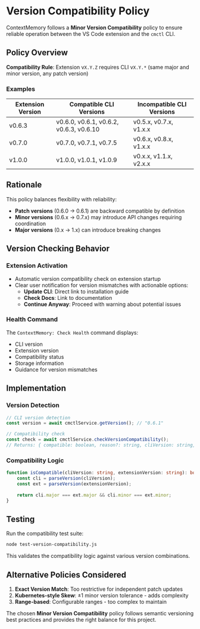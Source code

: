 # Version Compatibility Policy

ContextMemory follows a **Minor Version Compatibility** policy to ensure reliable operation between the VS Code extension and the `cmctl` CLI.

## Policy Overview

**Compatibility Rule**: Extension v`X.Y.Z` requires CLI v`X.Y.*` (same major and minor version, any patch version)

### Examples

| Extension Version | Compatible CLI Versions | Incompatible CLI Versions |
|------------------|------------------------|--------------------------|
| v0.6.3          | v0.6.0, v0.6.1, v0.6.2, v0.6.3, v0.6.10 | v0.5.x, v0.7.x, v1.x.x |
| v0.7.0          | v0.7.0, v0.7.1, v0.7.5 | v0.6.x, v0.8.x, v1.x.x |
| v1.0.0          | v1.0.0, v1.0.1, v1.0.9 | v0.x.x, v1.1.x, v2.x.x |

## Rationale

This policy balances flexibility with reliability:

- **Patch versions** (0.6.0 → 0.6.1) are backward compatible by definition
- **Minor versions** (0.6.x → 0.7.x) may introduce API changes requiring coordination
- **Major versions** (0.x → 1.x) can introduce breaking changes

## Version Checking Behavior

### Extension Activation
- Automatic version compatibility check on extension startup
- Clear user notification for version mismatches with actionable options:
  - **Update CLI**: Direct link to installation guide
  - **Check Docs**: Link to documentation
  - **Continue Anyway**: Proceed with warning about potential issues

### Health Command
The `ContextMemory: Check Health` command displays:
- CLI version
- Extension version  
- Compatibility status
- Storage information
- Guidance for version mismatches

## Implementation

### Version Detection
```typescript
// CLI version detection
const version = await cmctlService.getVersion(); // "0.6.1"

// Compatibility check
const check = await cmctlService.checkVersionCompatibility();
// Returns: { compatible: boolean, reason?: string, cliVersion: string, extensionVersion: string }
```

### Compatibility Logic
```typescript
function isCompatible(cliVersion: string, extensionVersion: string): boolean {
    const cli = parseVersion(cliVersion);
    const ext = parseVersion(extensionVersion);
    
    return cli.major === ext.major && cli.minor === ext.minor;
}
```

## Testing

Run the compatibility test suite:
```bash
node test-version-compatibility.js
```

This validates the compatibility logic against various version combinations.

## Alternative Policies Considered

1. **Exact Version Match**: Too restrictive for independent patch updates
2. **Kubernetes-style Skew**: ±1 minor version tolerance - adds complexity
3. **Range-based**: Configurable ranges - too complex to maintain

The chosen **Minor Version Compatibility** policy follows semantic versioning best practices and provides the right balance for this project.
